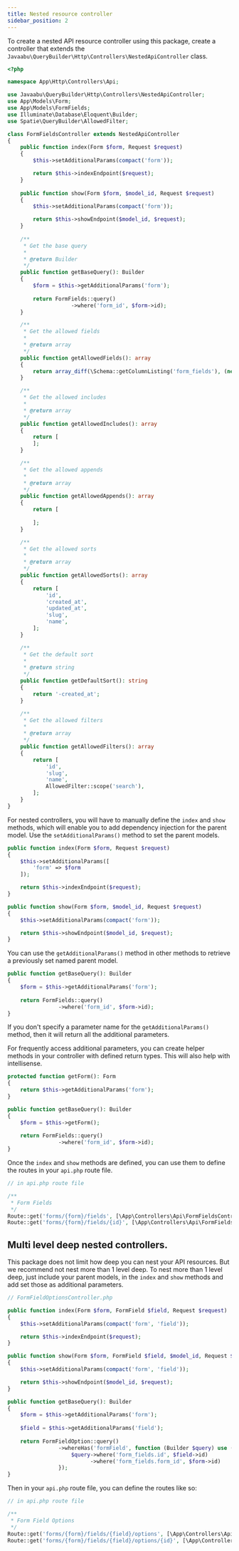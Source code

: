 ```yaml
---
title: Nested resource controller
sidebar_position: 2
---
```


To create a nested API resource controller using this package, create a controller that extends the `Javaabu\QueryBuilder\Http\Controllers\NestedApiController` class.

```php
<?php

namespace App\Http\Controllers\Api;

use Javaabu\QueryBuilder\Http\Controllers\NestedApiController;
use App\Models\Form;
use App\Models\FormFields;
use Illuminate\Database\Eloquent\Builder;
use Spatie\QueryBuilder\AllowedFilter;

class FormFieldsController extends NestedApiController
{
    public function index(Form $form, Request $request)
    {
        $this->setAdditionalParams(compact('form'));      

        return $this->indexEndpoint($request);
    }
    
    public function show(Form $form, $model_id, Request $request)
    {
        $this->setAdditionalParams(compact('form'));      

        return $this->showEndpoint($model_id, $request);
    }
    
    /**
     * Get the base query
     *
     * @return Builder
     */
    public function getBaseQuery(): Builder
    {
        $form = $this->getAdditionalParams('form');
        
        return FormFields::query()
                    ->where('form_id', $form->id);
    }

    /**
     * Get the allowed fields
     *
     * @return array
     */
    public function getAllowedFields(): array
    {
        return array_diff(\Schema::getColumnListing('form_fields'), (new FormField)->getHidden());
    }

    /**
     * Get the allowed includes
     *
     * @return array
     */
    public function getAllowedIncludes(): array
    {
        return [           
        ];
    }

    /**
     * Get the allowed appends
     *
     * @return array
     */
    public function getAllowedAppends(): array
    {
        return [
            
        ];
    }

    /**
     * Get the allowed sorts
     *
     * @return array
     */
    public function getAllowedSorts(): array
    {
        return [
            'id',
            'created_at',
            'updated_at',
            'slug',
            'name',
        ];
    }

    /**
     * Get the default sort
     *
     * @return string
     */
    public function getDefaultSort(): string
    {
        return '-created_at';
    }

    /**
     * Get the allowed filters
     *
     * @return array
     */
    public function getAllowedFilters(): array
    {
        return [
            'id',
            'slug',
            'name',            
            AllowedFilter::scope('search'),
        ];
    }
}
```

For nested controllers, you will have to manually define the `index` and `show` methods, which will enable you to add dependency injection for the parent model.
Use the `setAdditionalParams()` method to set the parent models.

```php
public function index(Form $form, Request $request)
{
    $this->setAdditionalParams([
        'form' => $form 
    ]);      

    return $this->indexEndpoint($request);
}

public function show(Form $form, $model_id, Request $request)
{
    $this->setAdditionalParams(compact('form'));      

    return $this->showEndpoint($model_id, $request);
}
```

You can use the `getAdditionalParams()` method in other methods to retrieve a previously set named parent model.

```php
public function getBaseQuery(): Builder
{
    $form = $this->getAdditionalParams('form');
    
    return FormFields::query()
                ->where('form_id', $form->id);
}
```

If you don't specify a parameter name for the `getAdditionalParams()` method, then it will return all the additional parameters.

For frequently access additional parameters, you can create helper methods in your controller with defined return types. This will also help with intellisense.

```php
protected function getForm(): Form
{
    return $this->getAdditionalParams('form');
}

public function getBaseQuery(): Builder
{
    $form = $this->getForm();
    
    return FormFields::query()
                ->where('form_id', $form->id);
}
```

Once the `index` and `show` methods are defined, you can use them to define the routes in your `api.php` route file.

```php
// in api.php route file

/**
 * Form Fields
 */
Route::get('forms/{form}/fields', [\App\Controllers\Api\FormFieldsController::class, 'index'])->name('forms.fields.index');
Route::get('forms/{form}/fields/{id}', [\App\Controllers\Api\FormFieldsController::class, 'show'])->name('forms.fields.show');
```

## Multi level deep nested controllers.

This package does not limit how deep you can nest your API resources. But we recommend not nest more than 1 level deep.
To nest more than 1 level deep, just include your parent models, in the `index` and `show` methods and add set those as additional parameters.

```php
// FormFieldOptionsController.php

public function index(Form $form, FormField $field, Request $request)
{
    $this->setAdditionalParams(compact('form', 'field'));      

    return $this->indexEndpoint($request);
}

public function show(Form $form, FormField $field, $model_id, Request $request)
{
    $this->setAdditionalParams(compact('form', 'field'));      

    return $this->showEndpoint($model_id, $request);
}

public function getBaseQuery(): Builder
{
    $form = $this->getAdditionalParams('form');
    
    $field = $this->getAdditionalParams('field');
    
    return FormFieldOption::query()
                ->whereHas('formField', function (Builder $query) use ($form, $field) {
                    $query->where('form_fields.id', $field->id)
                          ->where('form_fields.form_id', $form->id)
                });
}
```

Then in your `api.php` route file, you can define the routes like so:

```php
// in api.php route file

/**
 * Form Field Options
 */
Route::get('forms/{form}/fields/{field}/options', [\App\Controllers\Api\FormFieldOptionsController::class, 'index'])->name('forms.fields.options.index');
Route::get('forms/{form}/fields/{field}/options/{id}', [\App\Controllers\Api\FormFieldOptionsController::class, 'show'])->name('forms.fields.options.show');
```

